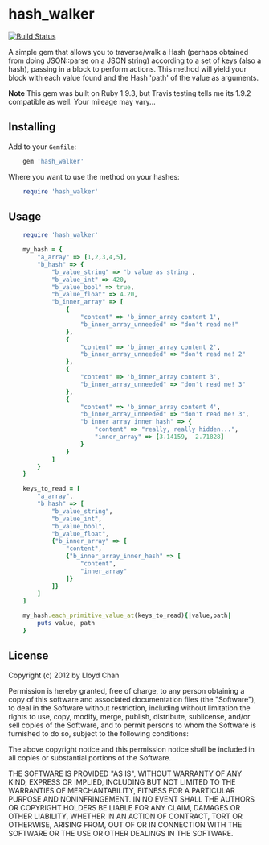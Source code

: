 # hash_walker

[![Build
Status](https://secure.travis-ci.org/lloydmeta/hash_walker.png)](http://travis-ci.org/lloydmeta/hash_walker)

A simple gem that allows you to traverse/walk a Hash (perhaps obtained from doing JSON::parse on a JSON string) according to a set of keys (also a hash), passing in a block to perform actions. This method will yield your block with each value found and the Hash 'path' of the value as arguments.

__Note__ This gem was built on Ruby 1.9.3, but Travis testing tells me its 1.9.2 compatible as well. Your mileage may vary...

## Installing

Add to your `Gemfile`:

```ruby
    gem 'hash_walker'
```

Where you want to use the method on your hashes:

```ruby
    require 'hash_walker'
```

## Usage

```ruby
    require 'hash_walker'

    my_hash = {
        "a_array" => [1,2,3,4,5],
        "b_hash" => {
            "b_value_string" => 'b value as string',
            "b_value_int" => 420,
            "b_value_bool" => true,
            "b_value_float" => 4.20,
            "b_inner_array" => [
                {
                    "content" => 'b_inner_array content 1',
                    "b_inner_array_unneeded" => "don't read me!"
                },
                {
                    "content" => 'b_inner_array content 2',
                    "b_inner_array_unneeded" => "don't read me! 2"
                },
                {
                    "content" => 'b_inner_array content 3',
                    "b_inner_array_unneeded" => "don't read me! 3"
                },
                {
                    "content" => 'b_inner_array content 4',
                    "b_inner_array_unneeded" => "don't read me! 3",
                    "b_inner_array_inner_hash" => {
                        "content" => "really, really hidden...",
                        "inner_array" => [3.14159,  2.71828]
                    }
                }
            ]
        }
    }

    keys_to_read = [
        "a_array",
        "b_hash" => [
            "b_value_string",
            "b_value_int",
            "b_value_bool",
            "b_value_float",
            {"b_inner_array" => [
                "content",
                {"b_inner_array_inner_hash" => [
                    "content",
                    "inner_array"
                ]}
            ]}
        ]
    ]

    my_hash.each_primitive_value_at(keys_to_read){|value,path|
        puts value, path
    }
```


## License

Copyright (c) 2012 by Lloyd Chan

Permission is hereby granted, free of charge, to any person obtaining a
copy of this software and associated documentation files (the
"Software"), to deal in the Software without restriction, including
without limitation the rights to use, copy, modify, merge, publish,
distribute, sublicense, and/or sell copies of the Software, and to
permit persons to whom the Software is furnished to do so, subject to
the following conditions:

The above copyright notice and this permission notice shall be included
in all copies or substantial portions of the Software.

THE SOFTWARE IS PROVIDED "AS IS", WITHOUT WARRANTY OF ANY KIND, EXPRESS
OR IMPLIED, INCLUDING BUT NOT LIMITED TO THE WARRANTIES OF
MERCHANTABILITY, FITNESS FOR A PARTICULAR PURPOSE AND NONINFRINGEMENT.
IN NO EVENT SHALL THE AUTHORS OR COPYRIGHT HOLDERS BE LIABLE FOR ANY
CLAIM, DAMAGES OR OTHER LIABILITY, WHETHER IN AN ACTION OF CONTRACT,
TORT OR OTHERWISE, ARISING FROM, OUT OF OR IN CONNECTION WITH THE
SOFTWARE OR THE USE OR OTHER DEALINGS IN THE SOFTWARE.